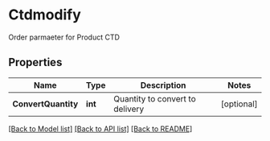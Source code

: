 # Ctdmodify

Order parmaeter for Product CTD
## Properties
Name | Type | Description | Notes
------------ | ------------- | ------------- | -------------
**ConvertQuantity** | **int** | Quantity to convert to delivery | [optional] 

[[Back to Model list]](../README.md#documentation-for-models) [[Back to API list]](../README.md#documentation-for-api-endpoints) [[Back to README]](../README.md)


